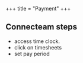 +++
title = "Payment"
+++
## Connecteam steps
- access time clock.
- click on timesheets
- set pay period
